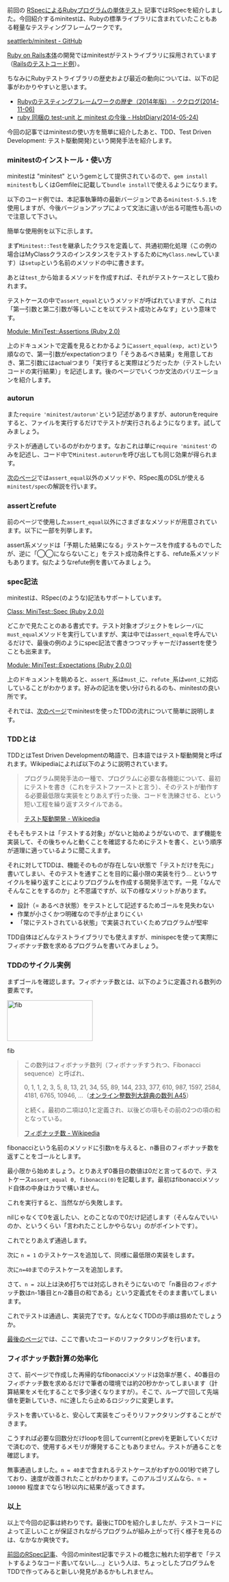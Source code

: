 前回の [RSpecによるRubyプログラムの単体テスト](http://allabout.co.jp/gm/gc/450896/) 記事ではRSpecを紹介しました。今回紹介するminitestは、Rubyの標準ライブラリに含まれていたこともある軽量なテスティングフレームワークです。

[seattlerb/minitest - GitHub](https://github.com/seattlerb/minitest)

[Ruby on Rails本体](https://github.com/rails/rails)の開発ではminitestがテストライブラリに採用されています（[Railsのテストコード例](https://github.com/rails/rails/blob/master/activerecord/test/cases/associations/callbacks_test.rb)）。

ちなみにRubyテストライブラリの歴史および最近の動向については、以下の記事がわかりやすいと思います。


* [Rubyのテスティングフレームワークの歴史（2014年版） - ククログ(2014-11-06)](http://www.clear-code.com/blog/2014/11/6.html)
* [ruby 同梱の test-unit と minitest の今後 - HsbtDiary(2014-05-24)](http://www.hsbt.org/diary/20140524.html)


今回の記事ではminitestの使い方を簡単に紹介したあと、TDD、Test Driven Development: テスト駆動開発)という開発手法を紹介します。


### minitestのインストール・使い方

minitestは "minitest" というgemとして提供されているので、`gem install minitest`もしくはGemfileに記載して`bundle install`で使えるようになります。

以下のコード例では、本記事執筆時の最新バージョンである`minitest-5.5.1`を使用しますが、今後バージョンアップによって文法に違いが出る可能性も高いので注意して下さい。

簡単な使用例を以下に示します。

<script src="https://gist.github.com/memerelics/5868eef6a36e638747af.js?file=first.rb"></script>

まず`Minitest::Test`を継承したクラスを定義して、共通初期化処理（この例の場合はMyClassクラスのインスタンスをテストするために`MyClass.new`しています）は`setup`という名前のメソッドの中に書きます。

あとは`test_`から始まるメソッドを作成すれば、それがテストケースとして扱われます。

テストケースの中で`assert_equal`というメソッドが呼ばれていますが、これは「第一引数と第二引数が等しいことを以てテスト成功とみなす」という意味です。

[Module: MiniTest::Assertions (Ruby 2.0)](http://ruby-doc.org/stdlib-2.0/libdoc/minitest/rdoc/MiniTest/Assertions.html#method-i-assert_equal)

上のドキュメントで定義を見るとわかるように`assert_equal(exp, act)`という順なので、第一引数がexpectationつまり「そうあるべき結果」を用意しておき、第二引数にはactualつまり「実行すると実際はどうだったか（テストしたいコードの実行結果）」を記述します。後のページでいくつか文法のバリエーションを紹介します。


### autorun

また`require 'minitest/autorun'`という記述がありますが、autorunをrequireすると、ファイルを実行するだけでテストが実行されるようになります。試してみましょう。

<script src="https://gist.github.com/memerelics/5868eef6a36e638747af.js?file=first_run.sh"></script>

テストが通過しているのがわかります。なおこれは単に`require 'minitest'`のみを記述し、コード中で`Minitest.autorun`を呼び出しても同じ効果が得られます。

<script src="https://gist.github.com/memerelics/5868eef6a36e638747af.js?file=autorun.rb"></script>


[次のページ](/gm/gc/452071/2/)では`assert_equal`以外のメソッドや、RSpec風のDSLが使える`minitest/spec`の解説を行います。

<div style="page-break-after: always;"><span style="DISPLAY:none">&nbsp;</span></div>



### assertとrefute


前のページで使用した`assert_equal`以外にさまざまなメソッドが用意されています。以下に一部を列挙します。

<script src="https://gist.github.com/memerelics/5868eef6a36e638747af.js?file=asserts.rb"></script>

assert系メソッドは「予期した結果になる」テストケースを作成するものでしたが、逆に「◯◯にならないこと」をテスト成功条件とする、refute系メソッドもあります。似たようなrefute例を書いてみましょう。

<script src="https://gist.github.com/memerelics/5868eef6a36e638747af.js?file=refute.rb"></script>


### spec記法

minitestは、RSpec(のような)記法もサポートしています。

[Class: MiniTest::Spec (Ruby 2.0.0)](http://ruby-doc.org/stdlib-2.0.0/libdoc/minitest/spec/rdoc/MiniTest/Spec.html)

<script src="https://gist.github.com/memerelics/5868eef6a36e638747af.js?file=spec.rb"></script>

どこかで見たことのある書式です。テスト対象オブジェクトをレシーバに`must_equal`メソッドを実行していますが、実は中では`assert_equal`を呼んでいるだけで、最後の例のようにspec記法で書きつつマッチャーだけassertを使うことも出来ます。

[Module: MiniTest::Expectations (Ruby 2.0.0)](http://ruby-doc.org/stdlib-2.0.0/libdoc/minitest/spec/rdoc/MiniTest/Expectations.html)

上のドキュメントを眺めると、`assert_`系は`must_`に、`refute_`系は`wont_`に対応していることがわかります。好みの記法を使い分けられるのも、minitestの良い所です。

それでは、[次のページ](/gm/gc/452071/3/)でminitestを使ったTDDの流れについて簡単に説明します。

<div style="page-break-after: always;"><span style="DISPLAY:none">&nbsp;</span></div>


### TDDとは

TDDとはTest Driven Developmentの略語で、日本語ではテスト駆動開発と呼ばれます。Wikipediaによれば以下のように説明されています。


> プログラム開発手法の一種で、プログラムに必要な各機能について、最初にテストを書き（これをテストファーストと言う）、そのテストが動作する必要最低限な実装をとりあえず行った後、コードを洗練させる、という短い工程を繰り返すスタイルである。
>
> [テスト駆動開発 - Wikipedia](http://ja.wikipedia.org/wiki/%E3%83%86%E3%82%B9%E3%83%88%E9%A7%86%E5%8B%95%E9%96%8B%E7%99%BA)


そもそもテストは「テストする対象」がないと始めようがないので、まず機能を実装して、その後ちゃんと動くことを確認するためにテストを書く、という順序が道理に適っているように聞こえます。

それに対してTDDは、機能そのものが存在しない状態で「テストだけを先に」書いてしまい、そのテストを通すことを目的に最小限の実装を行う... というサイクルを繰り返すことによりプログラムを作成する開発手法です。一見「なんでそんなことをするのか」と不思議ですが、以下の様なメリットがあります。

* 設計（= あるべき状態）をテストとして記述するためゴールを見失わない
* 作業が小さくかつ明確なので手が止まりにくい
* 「常にテストされている状態」で実装されていくためプログラムが堅牢


TDD自体はどんなテストライブラリでも使えますが、minispecを使って実際にフィボナッチ数を求めるプログラムを書いてみましょう。


### TDDのサイクル実例

まずゴールを確認します。フィボナッチ数とは、以下のように定義される数列の要素です。

<div class="center200 article_image_box"><img width="200" height="95" class="article_image" alt="fib" src="//img2.allabout.co.jp/gm/article/452071/fib.png" />
<p class="cap">fib</p>
</div>


> この数列はフィボナッチ数列（フィボナッチすうれつ、Fibonacci sequence）と呼ばれ、
>
> 0, 1, 1, 2, 3, 5, 8, 13, 21, 34, 55, 89, 144, 233, 377, 610, 987, 1597, 2584, 4181, 6765, 10946, ...（[オンライン整数列大辞典の数列 A45](http://oeis.org/A000045)）
>
> と続く。最初の二項は0,1と定義され、以後どの項もその前の2つの項の和となっている。
>
> [フィボナッチ数 - Wikipedia](http://ja.wikipedia.org/wiki/%E3%83%95%E3%82%A3%E3%83%9C%E3%83%8A%E3%83%83%E3%83%81%E6%95%B0)


fibonacciという名前のメソッドに引数nを与えると、n番目のフィボナッチ数を返すことをゴールとします。

最小限から始めましょう。とりあえず0番目の数値は0だと言ってるので、テストケース`assert_equal 0, fibonacci(0)`を記載します。最初はfibonacciメソッド自体の中身はカラで構いません。

<script src="https://gist.github.com/memerelics/5868eef6a36e638747af.js?file=fib1.rb"></script>

これを実行すると、当然ながら失敗します。

<script src="https://gist.github.com/memerelics/5868eef6a36e638747af.js?file=fib1_run.sh"></script>

nilじゃなくて0を返したい、とのことなので0だけ記述します（そんなんでいいのか、というくらい「言われたことしかやらない」のがポイントです）。

<script src="https://gist.github.com/memerelics/5868eef6a36e638747af.js?file=fib2.rb"></script>

これでとりあえず通過します。

<script src="https://gist.github.com/memerelics/5868eef6a36e638747af.js?file=fib2_run.sh"></script>

次に `n = 1` のテストケースを追加して、同様に最低限の実装をします。

<script src="https://gist.github.com/memerelics/5868eef6a36e638747af.js?file=fib3.rb"></script>

次に`n=40`までのテストケースを追加します。

<script src="https://gist.github.com/memerelics/5868eef6a36e638747af.js?file=fib_rec_test.rb"></script>

さて、`n = 2`以上は決め打ちでは対応しきれそうにないので「n番目のフィボナッチ数はn-1番目とn-2番目の和である」という定義式をそのまま書いてしまいます。

<script src="https://gist.github.com/memerelics/5868eef6a36e638747af.js?file=fib_rec.rb"></script>

これでテストは通過し、実装完了です。なんとなくTDDの手順は掴めたでしょうか。

[最後のページ](/gm/gc/452071/4/)では、ここで書いたコードのリファクタリングを行います。


<div style="page-break-after: always;"><span style="DISPLAY:none">&nbsp;</span></div>


### フィボナッチ数計算の効率化

さて、前ページで作成した再帰的なfibonacciメソッドは効率が悪く、40番目のフィボナッチ数を求めるだけで筆者の環境では約20秒かかってしまいます（計算結果をメモ化することで多少速くなりますが）。そこで、ループで回して先端値を更新していき、nに達したら止めるロジックに変更します。

テストを書いていると、安心して実装をごっそりリファクタリングすることができます。

<script src="https://gist.github.com/memerelics/5868eef6a36e638747af.js?file=fib_loop.rb"></script>

こうすれば必要な回数分だけloopを回してcurrent(とprev)を更新していくだけで済むので、使用するメモリが爆発することもありません。テストが通ることを確認します。

<script src="https://gist.github.com/memerelics/5868eef6a36e638747af.js?file=fib_loop_run.sh"></script>

無事通過しました。`n = 40`まで含まれるテストケースがわずか0.001秒で終了しており、速度が改善されたことがわかります。このアルゴリズムなら、`n = 100000` 程度までなら1秒以内に結果が返ってきます。


### 以上

以上で今回の記事は終わりです。最後にTDDを紹介しましたが、テストコードによって正しいことが保証されながらプログラムが組み上がって行く様子を見るのは、なかなか爽快です。

[前回のRSpec記事](http://allabout.co.jp/gm/gc/450896/)、今回のminitest記事でテストの概念に触れた初学者で「テストするようなコード書いてないし...」という人は、ちょっとしたプログラムをTDDで作ってみると新しい発見があるかもしれません。